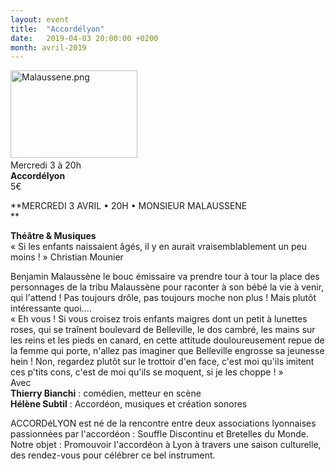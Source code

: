 ```yaml
---
layout: event
title:  "Accordélyon"
date:   2019-04-03 20:00:00 +0200
month: avril-2019
---
```

<img class="alignnone  wp-image-6232" src="http://localhost/wpagendarts/wp-content/uploads/2019/03/malaussene.png" alt="Malaussene.png" width="203" height="140" srcset="http://localhost/wpagendarts/wp-content/uploads/2019/03/malaussene.png 639w, http://localhost/wpagendarts/wp-content/uploads/2019/03/malaussene-300x206.png 300w" sizes="(max-width: 203px) 100vw, 203px" /><span style="font-weight:400;"><br /> Mercredi 3 à 20h<br /> </span>**Accordélyon  
<span style="font-weight:400;">5€</span>**

**MERCREDI 3 AVRIL • 20H • MONSIEUR MALAUSSENE  
** 

<div>
  <strong> Théâtre & Musiques</strong>
</div>

<div>
  « Si les enfants naissaient âgés, il y en aurait vraisemblablement un peu moins ! » Christian Mounier</p> 
  
  <div>
  </div>
  
  <div>
    Benjamin Malaussène le bouc émissaire va prendre tour à tour la place des personnages de la tribu Malaussène pour raconter à son bébé la vie à venir, qui l'attend ! Pas toujours drôle, pas toujours moche non plus ! Mais plutôt intéressante quoi....
  </div>
  
  <div>
  </div>
  
  <div>
    « Eh vous ! Si vous croisez trois enfants maigres dont un petit à lunettes roses, qui se traînent boulevard de Belleville, le dos cambré, les mains sur les reins et les pieds en canard, en cette attitude douloureusement repue de la femme qui porte, n'allez pas imaginer que Belleville engrosse sa jeunesse hein ! Non, regardez plutôt sur le trottoir d'en face, c'est moi qu'ils imitent ces p'tits cons, c'est de moi qu'ils se moquent, si je les choppe ! »
  </div>
  
  <div>
  </div>
  
  <div>
    Avec
  </div>
  
  <div>
    <strong>Thierry Bianchi</strong> : comédien, metteur en scène
  </div>
  
  <div>
    <strong>Hélène Subtil</strong> : Accordéon, musiques et création sonores
  </div>
</div>

<span style="font-weight:400;">ACCORDéLYON est né de la rencontre entre deux associations lyonnaises passionnées par l'accordéon : Souffle Discontinu et Bretelles du Monde. Notre objet : Promouvoir l'accordéon à Lyon à travers une saison culturelle, des rendez-vous pour célébrer ce bel instrument. </span>